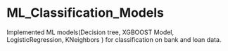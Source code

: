 # ML_Classification_Models
Implemented ML models(Decision tree, XGBOOST Model, LogisticRegression, KNeighbors ) for classification on bank and loan data.
